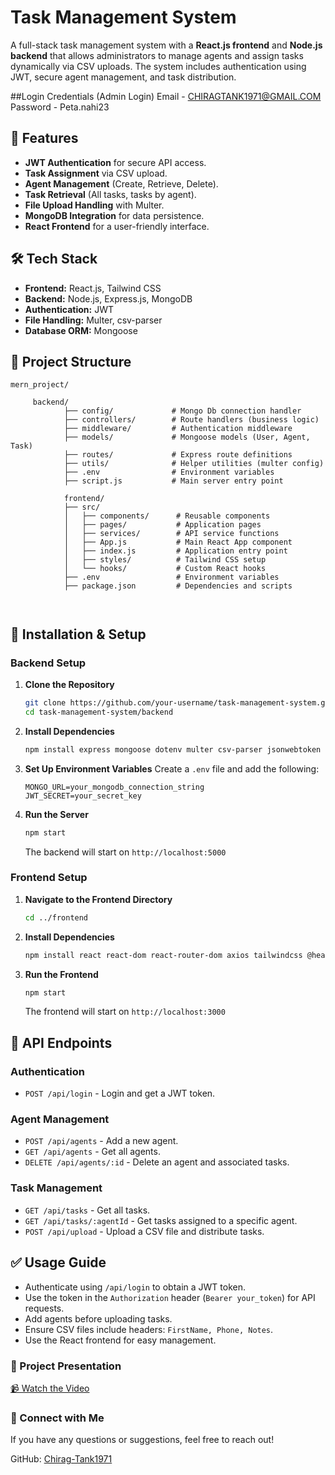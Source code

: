 # Task Management System

A full-stack task management system with a **React.js frontend** and **Node.js backend** that allows administrators to manage agents and assign tasks dynamically via CSV uploads. The system includes authentication using JWT, secure agent management, and task distribution.

##Login Credentials (Admin Login)
Email - CHIRAGTANK1971@GMAIL.COM
Password - Peta.nahi23

## 🚀 Features

- **JWT Authentication** for secure API access.
- **Task Assignment** via CSV upload.
- **Agent Management** (Create, Retrieve, Delete).
- **Task Retrieval** (All tasks, tasks by agent).
- **File Upload Handling** with Multer.
- **MongoDB Integration** for data persistence.
- **React Frontend** for a user-friendly interface.

## 🛠 Tech Stack

- **Frontend:** React.js, Tailwind CSS
- **Backend:** Node.js, Express.js, MongoDB
- **Authentication:** JWT
- **File Handling:** Multer, csv-parser
- **Database ORM:** Mongoose

## 📂 Project Structure

```
mern_project/

     backend/
            ├── config/             # Mongo Db connection handler
            ├── controllers/        # Route handlers (business logic)
            ├── middleware/         # Authentication middleware
            ├── models/             # Mongoose models (User, Agent, Task)
            ├── routes/             # Express route definitions
            ├── utils/              # Helper utilities (multer config)
            ├── .env                # Environment variables
            ├── script.js           # Main server entry point

            frontend/
            ├── src/
            │   ├── components/      # Reusable components
            │   ├── pages/           # Application pages
            │   ├── services/        # API service functions
            │   ├── App.js           # Main React App component
            │   ├── index.js         # Application entry point
            │   ├── styles/          # Tailwind CSS setup
            │   └── hooks/           # Custom React hooks
            ├── .env                 # Environment variables
            ├── package.json         # Dependencies and scripts

            
```

## 🔧 Installation & Setup

### Backend Setup

1. **Clone the Repository**
   ```sh
   git clone https://github.com/your-username/task-management-system.git
   cd task-management-system/backend
   ```

2. **Install Dependencies**
   ```sh
   npm install express mongoose dotenv multer csv-parser jsonwebtoken cors bcryptjs
   ```

3. **Set Up Environment Variables**
   Create a `.env` file and add the following:
   ```env
   MONGO_URL=your_mongodb_connection_string
   JWT_SECRET=your_secret_key
   ```

4. **Run the Server**
   ```sh
   npm start
   ```
   The backend will start on `http://localhost:5000`

### Frontend Setup

1. **Navigate to the Frontend Directory**
   ```sh
   cd ../frontend
   ```

2. **Install Dependencies**
   ```sh
   npm install react react-dom react-router-dom axios tailwindcss @headlessui/react

4. **Run the Frontend**
   ```sh
   npm start
   ```
   The frontend will start on `http://localhost:3000`

## 📌 API Endpoints

### **Authentication**
- `POST /api/login` - Login and get a JWT token.

### **Agent Management**
- `POST /api/agents` - Add a new agent.
- `GET /api/agents` - Get all agents.
- `DELETE /api/agents/:id` - Delete an agent and associated tasks.

### **Task Management**
- `GET /api/tasks` - Get all tasks.
- `GET /api/tasks/:agentId` - Get tasks assigned to a specific agent.
- `POST /api/upload` - Upload a CSV file and distribute tasks.

## ✅ Usage Guide

- Authenticate using `/api/login` to obtain a JWT token.
- Use the token in the `Authorization` header (`Bearer your_token`) for API requests.
- Add agents before uploading tasks.
- Ensure CSV files include headers: `FirstName, Phone, Notes`.
- Use the React frontend for easy management.

### 🎥 Project Presentation
[📹 Watch the Video]([https://drive.google.com/file/d/YOUR_VIDEO_ID/view](https://drive.google.com/file/d/1Ug_Oo_M_o0uxVMMDVAaWWElemRcpu3dC/view?usp=sharing))


### 🔗 Connect with Me

If you have any questions or suggestions, feel free to reach out!

GitHub: [Chirag-Tank1971](https://github.com/Chirag-Tank1971)

